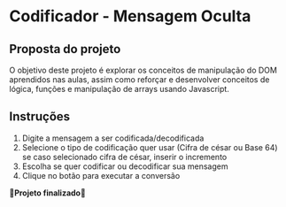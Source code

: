 # Codificador - Mensagem Oculta

## Proposta do projeto

O objetivo deste projeto é explorar os conceitos de manipulação do DOM aprendidos nas aulas, assim como reforçar e desenvolver conceitos de lógica, funções e manipulação de arrays usando Javascript.

## Instruções

1. Digite a mensagem a ser codificada/decodificada
2. Selecione o tipo de codificação quer usar (Cifra de césar ou Base 64) se caso selecionado cifra de césar, inserir o incremento
3. Escolha se quer codificar ou decodificar sua mensagem
4. Clique no botão para executar a conversão

🚨**Projeto finalizado**🚨
